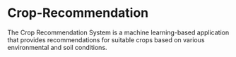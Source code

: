 # Crop-Recommendation
The Crop Recommendation System is a machine learning-based application that provides recommendations for suitable crops based on various environmental and soil conditions. 
